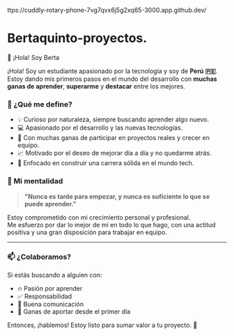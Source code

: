 ttps://cuddly-rotary-phone-7vg7qvx6j5g2xq65-3000.app.github.dev/


# Bertaquinto-proyectos.
👋 ¡Hola! Soy Berta


¡Hola! Soy un estudiante apasionado por la tecnología y soy de **Perú 🇵🇪**.  
Estoy dando mis primeros pasos en el mundo del desarrollo con **muchas ganas de aprender**, **superarme** y **destacar** entre los mejores.

### 🚀 ¿Qué me define?

- 💡 Curioso por naturaleza, siempre buscando aprender algo nuevo.
- 💻 Apasionado por el desarrollo y las nuevas tecnologías.
- 🤝 Con muchas ganas de participar en proyectos reales y crecer en equipo.
- 📈 Motivado por el deseo de mejorar día a día y no quedarme atrás.
- 🎯 Enfocado en construir una carrera sólida en el mundo tech.

### 🧠 Mi mentalidad

> **"Nunca es tarde para empezar, y nunca es suficiente lo que se puede aprender."**

Estoy comprometido con mi crecimiento personal y profesional.  
Me esfuerzo por dar lo mejor de mí en todo lo que hago, con una actitud positiva y una gran disposición para trabajar en equipo.

---

### 📫 ¿Colaboramos?

Si estás buscando a alguien con:
- 🔥 Pasión por aprender
- ✅ Responsabilidad
- 💬 Buena comunicación
- 🧩 Ganas de aportar desde el primer día

Entonces, ¡hablemos! Estoy listo para sumar valor a tu proyecto. 🚀
